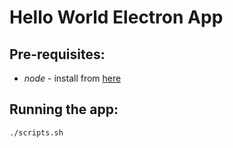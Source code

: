 # Hello World Electron App

## Pre-requisites:

- _node_ - install from [here](https://nodejs.org/en/download/)

## Running the app:

```bash
./scripts.sh
```
